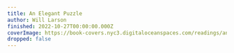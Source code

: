```yaml
---
title: An Elegant Puzzle
author: Will Larson
finished: 2022-10-27T00:00:00.000Z
coverImage: https://book-covers.nyc3.digitaloceanspaces.com/readings/an-elegant-puzzle-01.jpg
dropped: false
---
```


